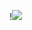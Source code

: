 !![](https://www.google.com/url?sa=i&url=https%3A%2F%2Fbr.pinterest.com%2Fkenzorodrigues%2Fgravity-falls-bill-cipher%2F&psig=AOvVaw0gX4CBhCvQf8annB5va6Do&ust=1722599791961000&source=images&cd=vfe&opi=89978449&ved=0CBEQjRxqFwoTCKix17be04cDFQAAAAAdAAAAABAE)

